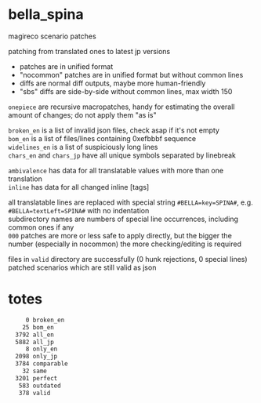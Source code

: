 # bella_spina
magireco scenario patches

patching from translated ones to latest jp versions

- patches are in unified format
- "nocommon" patches are in unified format but without common lines
- diffs are normal diff outputs, maybe more human-friendly
- "sbs" diffs are side-by-side without common lines, max width 150

`onepiece` are recursive macropatches, handy for estimating the overall amount of changes; do not apply them "as is"

`broken_en` is a list of invalid json files, check asap if it's not empty<br/>
`bom_en` is a list of files/lines containing 0xefbbbf sequence<br/>
`widelines_en` is a list of suspiciously long lines<br/>
`chars_en` and `chars_jp` have all unique symbols separated by linebreak

`ambivalence` has data for all translatable values with more than one translation<br/>
`inline` has data for all changed inline [tags]

all translatable lines are replaced with special string `#BELLA=key=SPINA#`, e.g. `#BELLA=textLeft=SPINA#` with no indentation<br/>
subdirectory names are numbers of special line occurrences, including common ones if any<br/>
`000` patches are more or less safe to apply directly, but the bigger the number (especially in nocommon) the more checking/editing is required

files in `valid` directory are successfully (0 hunk rejections, 0 special lines) patched scenarios which are still valid as json

# totes
```asm
     0 broken_en
    25 bom_en
  3792 all_en
  5882 all_jp
     8 only_en
  2098 only_jp
  3784 comparable
    32 same
  3201 perfect
   583 outdated
   378 valid
```
